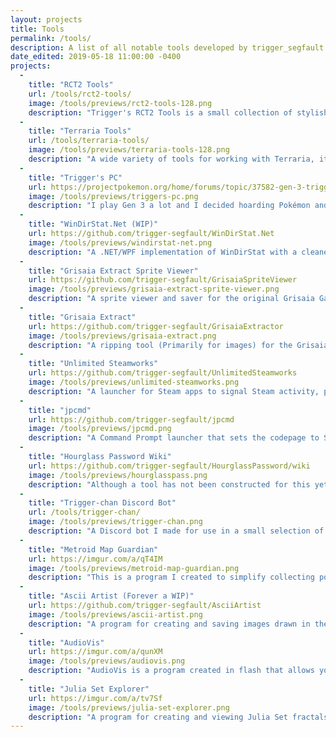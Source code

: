 ```yaml
---
layout: projects
title: Tools
permalink: /tools/
description: A list of all notable tools developed by trigger_segfault.
date_edited: 2019-05-18 11:00:00 -0400
projects:
  -
    title: "RCT2 Tools"
    url: /tools/rct2-tools/
    image: /tools/previews/rct2-tools-128.png
    description: "Trigger's RCT2 Tools is a small collection of stylish and functional tools for use with Rollercoaster Tycoon 2. Each tool is designed to be easy to use and requires little to no low level knowledge about the game. Many of the older tools for the game are much lower level, and thus harder to use."
  -
    title: "Terraria Tools"
    url: /tools/terraria-tools/
    image: /tools/previews/terraria-tools-128.png
    description: "A wide variety of tools for working with Terraria, it's file formats, or patching features into the game."
  -
    title: "Trigger's PC"
    url: https://projectpokemon.org/home/forums/topic/37582-gen-3-triggers-pc-legit-use-everything-bank-and-save-manager-tool/
    image: /tools/previews/triggers-pc.png
    description: "I play Gen 3 a lot and I decided hoarding Pokémon and items was a pain when storage space was so limited, that and trading takes forever. So I created a PokéBank-like program for hoarding, trading, and managing Pokémon, Items, Pokéblocks, Mail, and Decorations. Trigger's PC is a tool designed for legit purposes. There really aren't enough tools for legit-play out there sadly. However, note it does extend some of the boundaries of the game to increase replayability and customization."
  -
    title: "WinDirStat.Net (WIP)"
    url: https://github.com/trigger-segfault/WinDirStat.Net
    image: /tools/previews/windirstat-net.png
    description: "A .NET/WPF implementation of WinDirStat with a cleaner UI that does less freezing up. Also faster than the original but there are other implementations that do the same."
  -
    title: "Grisaia Extract Sprite Viewer"
    url: https://github.com/trigger-segfault/GrisaiaSpriteViewer
    image: /tools/previews/grisaia-extract-sprite-viewer.png
    description: "A sprite viewer and saver for the original Grisaia Games. This tools will locate and index all image archives for all Grisaia games. Afterwards you can browse for a character sprite by Game, Character, Lighting, Distance, Pose, Blush, and then select the parts to display. Future versions will implement the features of Grisaia Extract so that sorting and extraction can be done via a user interface."
  -
    title: "Grisaia Extract"
    url: https://github.com/trigger-segfault/GrisaiaExtractor
    image: /tools/previews/grisaia-extract.png
    description: "A ripping tool (Primarily for images) for the Grisaia games. (Phantom Trigger not supported) This is basically a polished, easy-to-use wrapper for existing programs that extract Grisaia files. (Although much of the original code has been ported to C#)"
  -
    title: "Unlimited Steamworks"
    url: https://github.com/trigger-segfault/UnlimitedSteamworks
    image: /tools/previews/unlimited-steamworks.png
    description: "A launcher for Steam apps to signal Steam activity, protect against crashing apps breaking relaunching, and circumventing Steam's terrible command line argument security measures. Unlimited Steamworks is for launching Steam games without the use of the Steam client. All issues aside from the 2nd point are moot when a game is launched via the Steam client."
  -
    title: "jpcmd"
    url: https://github.com/trigger-segfault/jpcmd
    image: /tools/previews/jpcmd.png
    description: "A Command Prompt launcher that sets the codepage to Shift JIS (932) for proper Japanese program output. All command line arguments passed to jpcmd.exe are passed directly to cmd.exe. Setting the path to Locale Emulator's LEProc.exe in the config.ini file will allow launching the program through jpcmdle.exe to make sure all programs launched from jpcmd.exe keep their Japanese locale. The reason for this feature is that even when running cmd.exe through Locale Emulator, the codepage will not be set to Shift JIS (932), making the output practically useless."
  -
    title: "Hourglass Password Wiki"
    url: https://github.com/trigger-segfault/HourglassPassword/wiki
    image: /tools/previews/hourglasspass.png
    description: "Although a tool has not been constructed for this yet, the entire framework has been set for creating one. The DVD-PG visual novel Hourglass of Summer uses password saves and this wiki documents absolutely everything about them and how they function. A web app to generate passwords is planned for the future."
  -
    title: "Trigger-chan Discord Bot"
    url: /tools/trigger-chan/
    image: /tools/previews/trigger-chan.png
    description: "A Discord bot I made for use in a small selection of Discord servers. Her selling features are spoilers, inserting claps between words, drawing Divergence Meters, and other fun or helpful commands."
  -
    title: "Metroid Map Guardian"
    url: https://imgur.com/a/qT4IM
    image: /tools/previews/metroid-map-guardian.png
    description: "This is a program I created to simplify collecting power-ups in the Metroid Prime series. Each power-up is displayed on its map with instructions on how to acquire it. Many thanks to Falcon Zero for letting me use his maps and guides he created for the 3 games."
  -
    title: "Ascii Artist (Forever a WIP)"
    url: https://github.com/trigger-segfault/AsciiArtist
    image: /tools/previews/ascii-artist.png
    description: "A program for creating and saving images drawn in the console using ASCII characters and colors. This program has gone through numerous versions. I often use it as a grid-based level editor."
  -
    title: "AudioVis"
    url: https://imgur.com/a/qunXM
    image: /tools/previews/audiovis.png
    description: "AudioVis is a program created in flash that allows you to enjoy your music through customizable visualizations."
  -
    title: "Julia Set Explorer"
    url: https://imgur.com/a/tv7Sf
    image: /tools/previews/julia-set-explorer.png
    description: "A program for creating and viewing Julia Set fractals. You can choose different functions and customize the colors."
---
```

